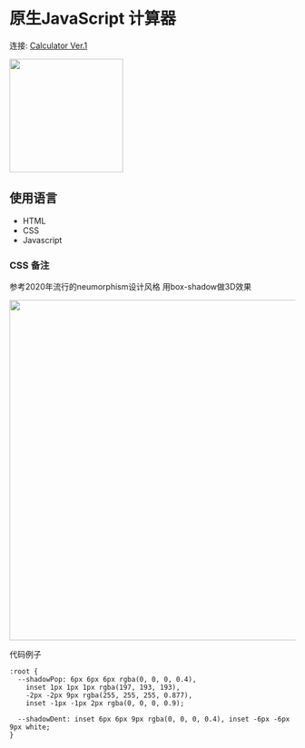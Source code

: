 # 原生JavaScript 计算器

连接: [Calculator Ver.1](https://user-images.githubusercontent.com/77679025/147753921-505213cb-a591-4f89-9b27-8627698c12df.gif)

<img src="https://user-images.githubusercontent.com/77679025/147753921-505213cb-a591-4f89-9b27-8627698c12df.gif" width="200px">



## 使用语言
- HTML
- CSS
- Javascript

### CSS 备注

参考2020年流行的neumorphism设计风格
用box-shadow做3D效果 

<img src="https://user-images.githubusercontent.com/77679025/147754943-819e2524-061e-4c7e-88a0-e690e228f6ea.png" width="600px">  

代码例子
```
:root {
  --shadowPop: 6px 6px 6px rgba(0, 0, 0, 0.4),
    inset 1px 1px 1px rgba(197, 193, 193),
    -2px -2px 9px rgba(255, 255, 255, 0.877),
    inset -1px -1px 2px rgba(0, 0, 0, 0.9);

  --shadowDent: inset 6px 6px 9px rgba(0, 0, 0, 0.4), inset -6px -6px 9px white;
}
```
